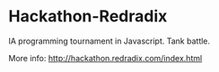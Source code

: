 # Hackathon-Redradix
IA programming tournament in Javascript.
Tank battle.

More info: http://hackathon.redradix.com/index.html
